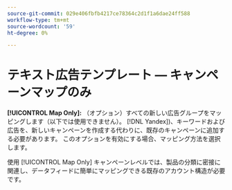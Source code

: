 ```yaml
---
source-git-commit: 029e406fbfb4217ce78364c2d1f1a6dae24ff588
workflow-type: tm+mt
source-wordcount: '59'
ht-degree: 0%

---
```

# テキスト広告テンプレート — キャンペーンマップのみ

**[!UICONTROL Map Only]:** （オプション）すべての新しい広告グループをマッピングします（以下では使用できません）。 [!DNL Yandex])、キーワードおよび広告を、新しいキャンペーンを作成する代わりに、既存のキャンペーンに追加する必要があります。 このオプションを有効にする場合、マッピング方法を選択します。

使用 [!UICONTROL Map Only] キャンペーンレベルでは、製品の分類に密接に関連し、データフィードに簡単にマッピングできる既存のアカウント構造が必要です。

